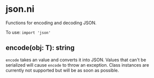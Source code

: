 # json.ni

Functions for encoding and decoding JSON.

To use: `import 'json'`

## encode(obj: T): string

`encode` takes an value and converts it into JSON. Values that can't be serialized will cause
`encode` to throw an exception. Class instances are currently not supported but will be as soon
as possible.
